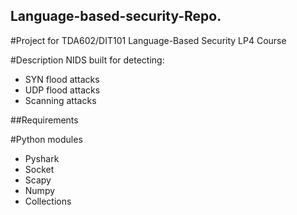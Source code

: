 ## Language-based-security-Repo.

#Project for TDA602/DIT101 Language-Based Security LP4 Course

#Description
NIDS built for detecting:
 - SYN flood attacks
 - UDP flood attacks
 - Scanning attacks

##Requirements

#Python modules
 - Pyshark
 - Socket
 - Scapy
 - Numpy
 - Collections
